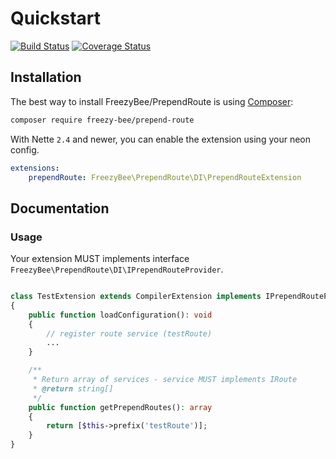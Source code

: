 Quickstart
==========

[![Build Status](https://travis-ci.org/FreezyBee/PrependRoute.svg?branch=master)](https://travis-ci.org/FreezyBee/PrependRoute)
[![Coverage Status](https://coveralls.io/repos/github/FreezyBee/PrependRoute/badge.svg?branch=master)](https://coveralls.io/github/FreezyBee/PrependRoute?branch=master)

Installation
------------

The best way to install FreezyBee/PrependRoute is using [Composer](http://getcomposer.org/):

```sh
composer require freezy-bee/prepend-route
```

With Nette `2.4` and newer, you can enable the extension using your neon config.

```yml
extensions:
	prependRoute: FreezyBee\PrependRoute\DI\PrependRouteExtension
```

Documentation
-------------

### Usage

Your extension MUST implements interface `FreezyBee\PrependRoute\DI\IPrependRouteProvider`.

```php

class TestExtension extends CompilerExtension implements IPrependRouteProvider
{
    public function loadConfiguration(): void
    {
        // register route service (testRoute)
        ...
    }

    /**
     * Return array of services - service MUST implements IRoute
     * @return string[]
     */
    public function getPrependRoutes(): array
    {
        return [$this->prefix('testRoute')];
    }
}
```